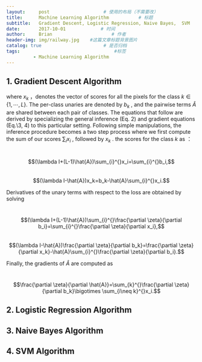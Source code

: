 ```yaml
---
layout:     post                    # 使用的布局（不需要改）
title:      Machine Learning Algorithm           # 标题 
subtitle:   Gradient Descent, Logistic Regression, Naive Bayes,  SVM   #副标题
date:       2017-10-01             # 时间
author:     Brian                      # 作者
header-img: img/railway.jpg    #这篇文章标题背景图片
catalog: true                       # 是否归档
tags:                                   #标签
          - Machine Learning Algorithm
---
```


<html>
<head>
<title>MathJax TeX Test Page</title>
<script type="text/x-mathjax-config">
  MathJax.Hub.Config({tex2jax: {inlineMath: [['$','$'], ['\\(','\\)']]}});
</script>
<script type="text/javascript" async src="https://cdn.mathjax.org/mathjax/latest/MathJax.js?config=TeX-AMS_CHTML">
</script>
</head>
<body>

## 1. Gradient Descent Algorithm



where $x_k$ ，denotes the vector of scores for all the pixels for the class $k\in\{1,\cdots,L\}$. The per-class unaries are denoted by $b_k$ , and the pairwise terms $\hat{A}$  are shared between each pair of classes. The equations that follow are derived by specializing the general inference (Eq. 2) and gradient equations (Eq.\3, 4) to this particular setting. Following simple manipulations, the inference procedure becomes a two step process where we first compute the sum of our scores $\sum\nolimits_{i}^{}x_i$ , followed by $x_k$ . the scores for the class $k$  as ： 

​                                                         $$(\lambda I+(L-1)\hat{A})\sum_{i}^{}x_i=\sum_{i}^{}b_i,​$$
​                                                           $$(\lambda I-\hat{A})x_k=b_k-\hat{A}\sum_{i}^{}x_i.$$

Derivatives of the unary terms with respect to the loss are obtained by solving

​                                                       $$(\lambda I+(L-1)\hat{A})\sum_{i}^{}\frac{\partial \zeta}{\partial b_i}=\sum_{i}^{}\frac{\partial \zeta}{\partial x_i},$$
​                                                            $$(\lambda I-\hat{A})\frac{\partial \zeta}{\partial b_k}=\frac{\partial \zeta}{\partial x_k}-\hat{A}\sum_{i}^{}\frac{\partial \zeta}{\partial b_i}.$$

Finally, the gradients of $\hat{A}$  are computed as

​                                                                $$\frac{\partial \zeta}{\partial \hat{A}}=\sum_{k}^{}\frac{\partial \zeta}{\partial b_k}\bigotimes \sum_{i\neq k}^{}x_i.$$

## 2. Logistic Regression Algorithm





## 3. Naive Bayes Algorithm





## 4. SVM Algorithm































